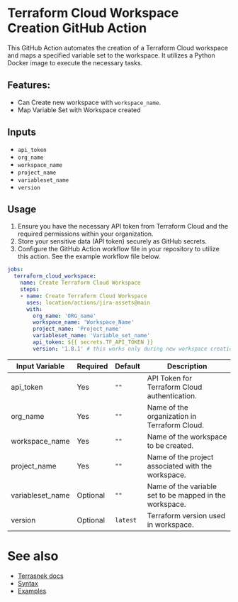 <!-- [![release](https://img.shields.io/github/v/release/cuchi/jinja2-action?style=flat-square)](vvvv)
[![marketplace](https://img.shields.io/badge/marketplace-jinja2--action-blue?logo=github&style=flat-square)](https://github.com/marketplace/actions/jinja2-action) -->

# Terraform Cloud Workspace Creation GitHub Action

This GitHub Action automates the creation of a Terraform Cloud workspace and maps a specified variable set to the workspace. It utilizes a Python Docker image to execute the necessary tasks.

## Features:
* Can Create new workspace with `workspace_name`.
* Map Variable Set with Workspace created

## Inputs

- `api_token`
- `org_name`
- `workspace_name`
- `project_name`
- `variableset_name`
- `version`

## Usage

1. Ensure you have the necessary API token from Terraform Cloud and the required permissions within your organization.
2. Store your sensitive data (API token) securely as GitHub secrets.
3. Configure the GitHub Action workflow file in your repository to utilize this action. See the example workflow file below.


```yaml
jobs:
  terraform_cloud_workspace:
    name: Create Terraform Cloud Workspace
    steps:
    - name: Create Terraform Cloud Workspace
      uses: location/actions/jira-assets@main
      with:
        org_name: 'ORG_name'
        workspace_name: 'Workspace_Name'
        project_name: 'Project_name'
        variableset_name: 'Variable_set_name'
        api_token: ${{ secrets.TF_API_TOKEN }}
        version: '1.8.1' # this works only during new workspace creation
```

| Input Variable | Required | Default                       | Description                                                                                                              |
| -------------- | -------- | ----------------------------- | ------------------------------------------------------------------------------------------------------------------------ |
|api_token    | Yes       | `""`                      | API Token for Terraform Cloud authentication.
|org_name     | Yes       | `""`                      |   Name of the organization in Terraform Cloud.|
|workspace_name     | Yes       | `""`                 |  Name of the workspace to be created.|
|project_name     | Yes       | `""`                      |   Name of the project associated with the workspace.|
|variableset_name     | Optional       | `""`                      |  Name of the variable set to be mapped in the workspace.|
|version     | Optional       | `latest`                      |  Terraform version used in workspace.|


# See also
- [Terrasnek docs](https://terrasnek.readthedocs.io/en/latest/index.html)
- [Syntax](https://terrasnek.readthedocs.io/en/latest/common_patterns.html)
- [Examples](https://terrasnek.readthedocs.io/en/latest/examples.html)